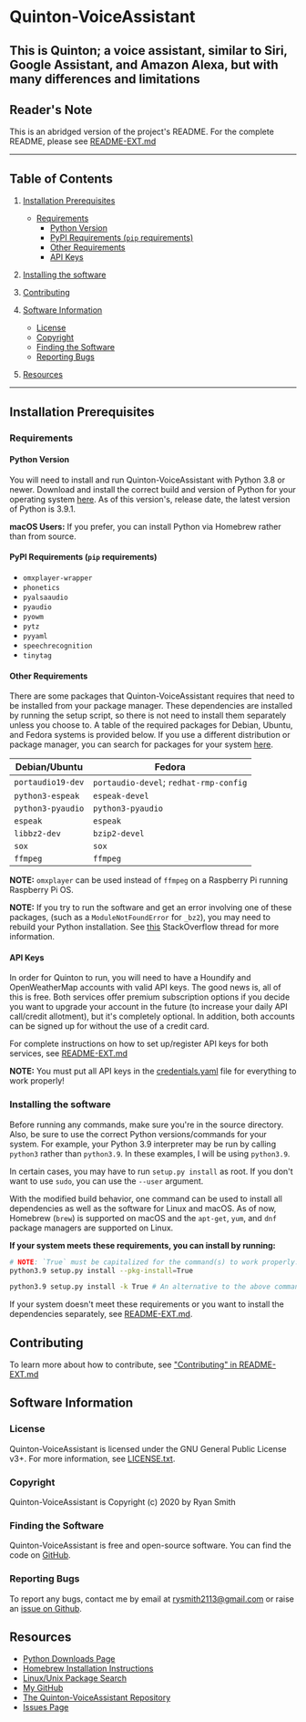 # Quinton-VoiceAssistant

## This is Quinton; a voice assistant, similar to Siri, Google Assistant, and Amazon Alexa, but with many differences and limitations

## Reader's Note

This is an abridged version of the project's README. For the complete README, please see [README-EXT.md](#README-EXT.md)

---

## Table of Contents

1. [Installation Prerequisites](#installation-prerequisites)
    * [Requirements](#requirements)
        * [Python Version](#python-version)
        * [PyPI Requirements (`pip` requirements)](#pypi-requirements-pip-requirements)
        * [Other Requirements](#other-requirements)
        * [API Keys](#api-keys)

2. [Installing the software](#installing-the-software)

3. [Contributing](#contributing)

4. [Software Information](#software-information)
    * [License](#license)
    * [Copyright](#copyright)
    * [Finding the Software](#finding-the-software)
    * [Reporting Bugs](#reporting-bugs)

5. [Resources](#resources)

---

## Installation Prerequisites

### Requirements

#### Python Version

You will need to install and run Quinton-VoiceAssistant with Python 3.8 or newer. Download and install the correct
build and version of Python for your operating system [here](https://python.org/downloads). As of this version's,
release date, the latest version of Python is 3.9.1.

**macOS Users:** If you prefer, you can install Python via Homebrew rather than from source.

#### PyPI Requirements (`pip` requirements)

* `omxplayer-wrapper`
* `phonetics`
* `pyalsaaudio`
* `pyaudio`
* `pyowm`
* `pytz`
* `pyyaml`
* `speechrecognition`
* `tinytag`

#### Other Requirements

There are some packages that Quinton-VoiceAssistant requires that need to be installed from your package manager.
These dependencies are installed by running the setup script, so there is not need to install them separately unless
you choose to. A table of the required packages for Debian, Ubuntu, and Fedora systems is provided below. If you use
a different distribution or package manager, you can search for packages for your system [here](https://pkgs.org).

| Debian/Ubuntu     | Fedora                                 |
| ---------------   | ------                                 |
| `portaudio19-dev` | `portaudio-devel`; `redhat-rmp-config` |
| `python3-espeak`  | `espeak-devel`                         |
| `python3-pyaudio` | `python3-pyaudio`                      |
| `espeak`          | `espeak`                               |
| `libbz2-dev`      | `bzip2-devel`                          |
| `sox`             | `sox`                                  |
| `ffmpeg`          | `ffmpeg`                               |

**NOTE:** `omxplayer` can be used instead of `ffmpeg` on a Raspberry Pi running Raspberry Pi OS.

**NOTE:** If you try to run the software and get an error involving one of these packages, (such as a `ModuleNotFoundError`
for `_bz2`), you may need to rebuild your Python installation. See [this](https://stackoverflow.com/questions/12806122/missing-python-bz2-module)
StackOverflow thread for more information.

#### API Keys

In order for Quinton to run, you will need to have a Houndify and OpenWeatherMap accounts with valid API keys. The good news is, all of
this is free. Both services offer premium subscription options if you decide you want to upgrade your account in the future (to increase your daily API
call/credit allotment), but it's completely optional. In addition, both accounts can be signed up for without the use of a credit card.

For complete instructions on how to set up/register API keys for both services, see [README-EXT.md](#README-EXT.md)

**NOTE:** You must put all API keys in the [credentials.yaml](credentials.yaml) file for everything to work properly!

### Installing the software

Before running any commands, make sure you're in the source directory. Also, be sure to use the correct Python versions/commands
for your system. For example, your Python 3.9 interpreter may be run by calling `python3` rather than `python3.9`. In these examples,
I will be using `python3.9`.

In certain cases, you may have to run `setup.py install` as root. If you don't want to use `sudo`, you can use the `--user` argument.

With the modified build behavior, one command can be used to install all dependencies as well as the software for Linux and macOS.
As of now, Homebrew (`brew`) is supported on macOS and the `apt-get`, `yum`, and `dnf` package managers are supported on Linux.

**If your system meets these requirements, you can install by running:**

```bash
# NOTE: `True` must be capitalized for the command(s) to work properly.
python3.9 setup.py install --pkg-install=True

python3.9 setup.py install -k True # An alternative to the above command
```

If your system doesn't meet these requirements or you want to install the dependencies separately, see
[README-EXT.md](README-EXT.md#manual-dependency-installation).

## Contributing

To learn more about how to contribute, see ["Contributing" in README-EXT.md](README-EXT.md#contributing)

## Software Information

### License

Quinton-VoiceAssistant is licensed under the GNU General Public License v3+. For more information, see [LICENSE.txt](LICENSE.txt).

### Copyright

Quinton-VoiceAssistant is Copyright (c) 2020 by Ryan Smith

### Finding the Software

Quinton-VoiceAssistant is free and open-source software. You can find the code on
[GitHub](https://www.github.com/Ryan-M-Smith/Quinton-VoiceAssistant).

### Reporting Bugs

To report any bugs, contact me by email at <rysmith2113@gmail.com> or raise an
[issue on Github](https://www.github.com/Ryan-M-Smith/Quinton-VoiceAssistant/issues).

## Resources

* [Python Downloads Page](https://python.org/downloads)
* [Homebrew Installation Instructions](https://brew.sh)
* [Linux/Unix Package Search](https://pkgs.org)
* [My GitHub](https://www.github.com/Ryan-M-Smith)
* [The Quinton-VoiceAssistant Repository](https://www.github.com/Ryan-M-Smith/Quinton-VoiceAssistant)
* [Issues Page](https://www.github.com/Ryan-M-Smith/Quinton-VoiceAssistant/issues)

